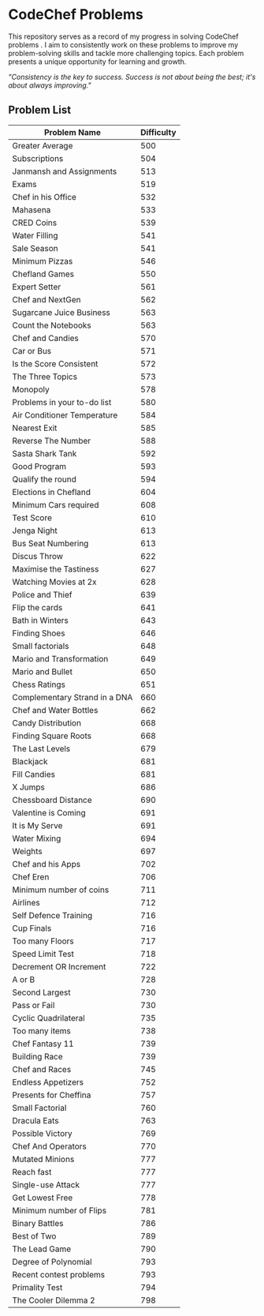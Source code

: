 # CodeChef Problems

This repository serves as a record of my progress in solving CodeChef problems . I aim to consistently work on these problems to improve my problem-solving skills and tackle more challenging topics. Each problem presents a unique opportunity for learning and growth.

*"Consistency is the key to success. Success is not about being the best; it's about always improving."* 

## Problem List

| Problem Name               | Difficulty |
|----------------------------|------------|
| Greater Average            | 500        |
| Subscriptions              | 504        |
| Janmansh and Assignments   | 513        |
| Exams                      | 519        |
| Chef in his Office         | 532        |
| Mahasena                   | 533        |
| CRED Coins                 | 539        |
| Water Filling              | 541        |
| Sale Season                | 541        |
| Minimum Pizzas             | 546        |
| Chefland Games             | 550        |
| Expert Setter              | 561        |
| Chef and NextGen           | 562        |
| Sugarcane Juice Business   | 563        |
| Count the Notebooks        | 563        |
| Chef and Candies           | 570        |
| Car or Bus                 | 571        |
| Is the Score Consistent    | 572        |
| The Three Topics           | 573        |
| Monopoly                   | 578        |
| Problems in your to-do list| 580        |
| Air Conditioner Temperature| 584        |
| Nearest Exit               | 585        |
| Reverse The Number         | 588        |
| Sasta Shark Tank           | 592        |
| Good Program               | 593        |
| Qualify the round          | 594        |
| Elections in Chefland     | 604        |
| Minimum Cars required      | 608        |
| Test Score                 | 610        |
| Jenga Night                | 613        |
| Bus Seat Numbering         | 613        |
| Discus Throw               | 622        |
| Maximise the Tastiness     | 627        |
| Watching Movies at 2x      | 628        |
| Police and Thief           | 639        |
| Flip the cards             | 641        |
| Bath in Winters            | 643        |
| Finding Shoes              | 646        |
| Small factorials           | 648        |
| Mario and Transformation   | 649        |
| Mario and Bullet           | 650        |
| Chess Ratings              | 651        |
| Complementary Strand in a DNA| 660      |
| Chef and Water Bottles     | 662        |
| Candy Distribution         | 668        |
| Finding Square Roots       | 668        |
| The Last Levels            | 679        |
| Blackjack                  | 681        |
| Fill Candies               | 681        |
| X Jumps                    | 686        |
| Chessboard Distance        | 690        |
| Valentine is Coming        | 691        |
| It is My Serve             | 691        |
| Water Mixing               | 694        |
| Weights                    | 697        |
| Chef and his Apps          | 702        |
| Chef Eren                  | 706        |
| Minimum number of coins    | 711        |
| Airlines                   | 712        |
| Self Defence Training      | 716        |
| Cup Finals                 | 716        |
| Too many Floors            | 717        |
| Speed Limit Test           | 718        |
| Decrement OR Increment     | 722        |
| A or B                     | 728        |
| Second Largest             | 730        |
| Pass or Fail               | 730        |
| Cyclic Quadrilateral       | 735        |
| Too many items             | 738        |
| Chef Fantasy 11            | 739        |
| Building Race              | 739        |
| Chef and Races             | 745        |
| Endless Appetizers         | 752        |
| Presents for Cheffina      | 757        |
| Small Factorial            | 760        |
| Dracula Eats               | 763        |
| Possible Victory           | 769        |
| Chef And Operators         | 770        |
| Mutated Minions            | 777        |
| Reach fast                 | 777        |
| Single-use Attack          | 777        |
| Get Lowest Free            | 778        |
| Minimum number of Flips    | 781        |
| Binary Battles             | 786        |
| Best of Two                | 789        |
| The Lead Game              | 790        |
| Degree of Polynomial       | 793        |
| Recent contest problems    | 793        |
| Primality Test             | 794        |
| The Cooler Dilemma 2       | 798        |
